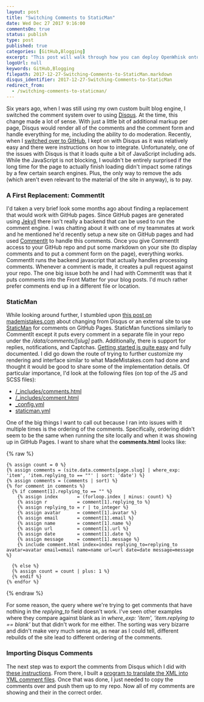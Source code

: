 ```yaml
---
layout: post
title: "Switching Comments to StaticMan"
date: Wed Dec 27 2017 9:16:00
commentsOn: true
status: publish
type: post
published: true
categories: [GitHub,Blogging]
excerpt: "This post will walk through how you can deploy OpenWhisk onto a VM running in Azure."
logoUrl: null
keywords: GitHub,Blogging
filepath: 2017-12-27-Switching-Comments-to-StaticMan.markdown
disqus_identifier: 2017-12-27-Switching-Comments-to-StaticMan
redirect_from: 
  - /switching-comments-to-staticman/
---
```


Six years ago, when I was still using my own custom built blog engine, I switched the comment system over to using [Disqus](https://chrisrisner.com/Importing-Comments-into-Disqus).  At the time, this change made a lot of sense.  With just a little bit of additional markup per page, Disqus would render all of the comments and the comment form and handle everything for me, including the ability to do moderation.  Recently, when I [switched over to GitHub](https://chrisrisner.com/Changing-Blog-Platforms-Again), I kept on with Disqus as it was relatively easy and there were instructions on how to integrate.  Unfortunately, one of the issues with Disqus is that it loads quite a bit of JavaScript including ads.  While the JavaScript is not blocking, I wouldn't be entirely surprised if the long time for the page to actually finish loading didn't impact some ratings by a few certain search engines.  Plus, the only way to remove the ads (which aren't even relevant to the material of the site in anyway), is to pay.  

### A First Replacement: CommentIt

I'd taken a very brief look some months ago about finding a replacement that would work with GitHub pages.  Since GitHub pages are generated using [Jekyll](https://jekyllrb.com/) there isn't really a backend that can be used to run the comment engine.  I was chatting about it with one of my teammates at work and he mentioned he'd recently setup a new site on GitHub pages and had used [CommentIt](https://commentit.io/) to handle this comments.  Once you give CommentIt access to your GitHub repo and put some markdown on your site (to display comments and to put a comment form on the page), everything works.  CommentIt runs the backend javascript that actually handles processing comments.  Whenever a comment is made, it creates a pull request against your repo.  The one big issue both he and I had with CommentIt was that it puts comments into the Front Matter for your blog posts.  I'd much rather prefer comments end up in a different file or location.

### StaticMan

While looking around further, I stumbled upon [this post on mademistakes.com](https://mademistakes.com/articles/jekyll-static-comments/) about changing from Disqus or an external site to use [StaticMan](https://staticman.net/) for comments on GitHub Pages.  StaticMan functions similarly to CommentIt except it puts every comment in a separate file in your repo under the */data/comments/[slug]* path.  Additionally, there is support for replies, notifications, and Captchas. [Getting started is quite easy](https://staticman.net/docs/) and fully documented.  I did go down the route of trying to further customize my rendering and interface similar to what MadeMistakes.com had done and thought it would be good to share some of the implementation details.  Of particular importance, I'd look at the following files (on top of the JS and SCSS files):

* [/_includes/comments.html](https://github.com/ChrisRisner/chrisrisner.github.io/blob/master/_includes/comments.html)
* [/_includes/comment.html](https://github.com/ChrisRisner/chrisrisner.github.io/blob/master/_includes/comment.html)
* [_config.yml](https://github.com/ChrisRisner/chrisrisner.github.io/blob/master/_config.yml)
* [staticman.yml](https://github.com/ChrisRisner/chrisrisner.github.io/blob/master/staticman.yml)


One of the big things I want to call out because I ran into issues with it multiple times is the ordering of the comments.  Specifically, ordering didn't seem to be the same when running the site locally and when it was showing up in GitHub Pages.  I want to share what the **comments.html** looks like:

{% raw %}
```liquid
{% assign count = 0 %}
{% assign comments = (site.data.comments[page.slug] | where_exp: 'item', 'item.replying_to == ""' | sort: 'date') %} 
{% assign comments = (comments | sort) %}
{% for comment in comments %}              
  {% if comment[1].replying_to == "" %}    
    {% assign index       = (forloop.index | minus: count) %}
    {% assign r           = comment[1].replying_to %}
    {% assign replying_to = r | to_integer %}
    {% assign avatar      = comment[1].avatar %}
    {% assign email       = comment[1].email %}
    {% assign name        = comment[1].name %}
    {% assign url         = comment[1].url %}
    {% assign date        = comment[1].date %}
    {% assign message     = comment[1].message %}
    {% include comment.html index=index replying_to=replying_to avatar=avatar email=email name=name url=url date=date message=message %}
    
  {% else %}
  {% assign count = count | plus: 1 %}
  {% endif %}
{% endfor %}
```
{% endraw %}

For some reason, the query where we're trying to get comments that have nothing in the *replying_to* field doesn't work.  I've seen other examples where they compare against blank as in *where_exp: 'item', 'item.replying to == blank'* but that didn't work for me either.  The sorting was very bizarre and didn't make very much sense as, as near as I could tell, different rebuilds of the site lead to different ordering of the comments.

### Importing Disqus Comments

The next step was to export the comments from Disqus which I did with [these instructions](https://help.disqus.com/customer/portal/articles/472149-comments-export).  From there, I built a [program to translate the XML into YML comment files](https://github.com/ChrisRisner/DisqusToStaticManComments).  Once that was done, I just needed to copy the comments over and push them up to my repo.  Now all of my comments are showing and their in the correct order.